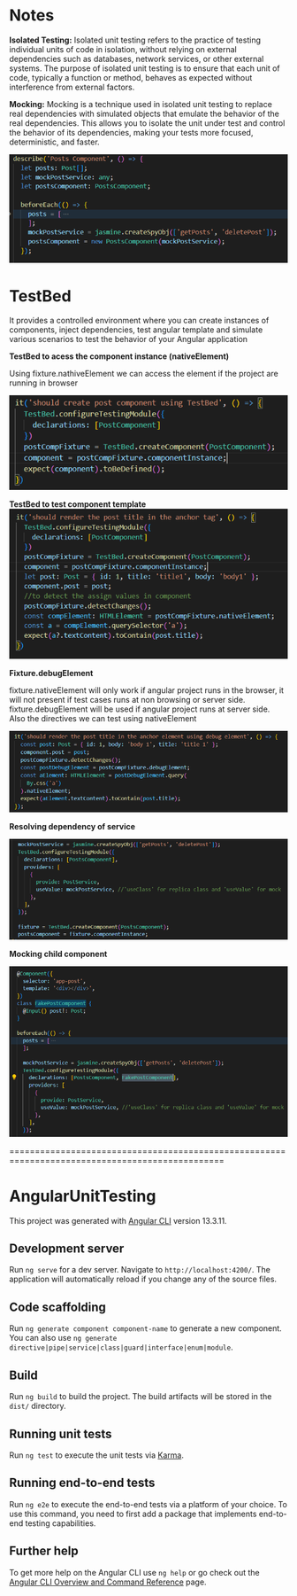 # Notes

**Isolated Testing:** Isolated unit testing refers to the practice of testing individual units of code in isolation, without relying on external dependencies such as databases, network services, or other external systems. The purpose of isolated unit testing is to ensure that each unit of code, typically a function or method, behaves as expected without interference from external factors.

**Mocking:** Mocking is a technique used in isolated unit testing to replace real dependencies with simulated objects that emulate the behavior of the real dependencies. This allows you to isolate the unit under test and control the behavior of its dependencies, making your tests more focused, deterministic, and faster. 

![Alt text](image.png)

# TestBed

It provides a controlled environment where you can create instances of components, inject dependencies, test angular template
and simulate various scenarios to test the behavior of your Angular application

**TestBed to acess the component instance (nativeElement)**

Using fixture.nathiveElement we can access the element if the project are running in browser

![Alt text](image-2.png)

**TestBed to test component template**
![Alt text](image-1.png)

**Fixture.debugElement**

fixture.nativeElement will only work if angular project runs in the browser, it will not present if test cases runs at non browsing or server side.
fixture.debugElement will be used if angular project runs at server side.
Also the directives we can test using nativeElement

![Alt text](image-3.png)

**Resolving dependency of service**

![Alt text](image-4.png)

**Mocking child component**

![Alt text](image-5.png)












================================================================================================
# AngularUnitTesting

This project was generated with [Angular CLI](https://github.com/angular/angular-cli) version 13.3.11.

## Development server

Run `ng serve` for a dev server. Navigate to `http://localhost:4200/`. The application will automatically reload if you change any of the source files.

## Code scaffolding

Run `ng generate component component-name` to generate a new component. You can also use `ng generate directive|pipe|service|class|guard|interface|enum|module`.

## Build

Run `ng build` to build the project. The build artifacts will be stored in the `dist/` directory.

## Running unit tests

Run `ng test` to execute the unit tests via [Karma](https://karma-runner.github.io).

## Running end-to-end tests

Run `ng e2e` to execute the end-to-end tests via a platform of your choice. To use this command, you need to first add a package that implements end-to-end testing capabilities.

## Further help

To get more help on the Angular CLI use `ng help` or go check out the [Angular CLI Overview and Command Reference](https://angular.io/cli) page.
